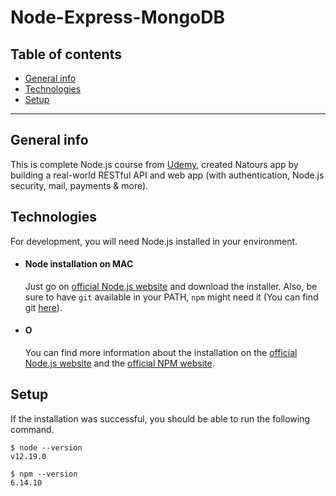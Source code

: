 # Node-Express-MongoDB
## Table of contents
* [General info](#general-info)
* [Technologies](#technologies)
* [Setup](#setup)

---

## General info
This is complete Node.js course from [Udemy](https://www.udemy.com/course/nodejs-express-mongodb-bootcamp/),
created Natours app by building a real-world RESTful API and web app (with authentication, Node.js security, mail, payments & more).

## Technologies
For development, you will need Node.js installed in your environment.



- #### Node installation on MAC

  Just go on [official Node.js website](https://nodejs.org/) and download the installer.
  Also, be sure to have `git` available in your PATH, `npm` might need it (You can find git [here](https://git-scm.com/)).


- #### O
  You can find more information about the installation on the [official Node.js website](https://nodejs.org/) and the [official NPM website](https://npmjs.org/).
## Setup
If the installation was successful, you should be able to run the following command.

    $ node --version
    v12.19.0

    $ npm --version
    6.14.10




